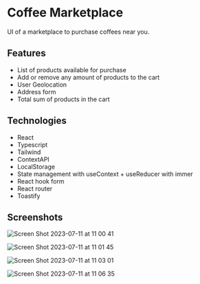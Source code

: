 # Coffee Marketplace

UI of a marketplace to purchase coffees near you.

## Features
- List of products available for purchase
- Add or remove any amount of products to the cart
- User Geolocation
- Address form
- Total sum of products in the cart

## Technologies
- React
- Typescript
- Tailwind
- ContextAPI
- LocalStorage
- State management with useContext + useReducer with immer
- React hook form
- React router
- Toastify

## Screenshots

![Screen Shot 2023-07-11 at 11 00 41](https://github.com/brunovgois/coffee-marketplace/assets/17735245/eec6eff1-616b-4e6c-90ba-52196a9b0294)

![Screen Shot 2023-07-11 at 11 01 45](https://github.com/brunovgois/coffee-marketplace/assets/17735245/6eddf70d-e806-4599-b671-2e02b4e6f589)

![Screen Shot 2023-07-11 at 11 03 01](https://github.com/brunovgois/coffee-marketplace/assets/17735245/bb45bb00-a511-492d-b313-1923b0bea9b2)

![Screen Shot 2023-07-11 at 11 06 35](https://github.com/brunovgois/coffee-marketplace/assets/17735245/7ab505cd-e47e-4844-a0c1-c6c4c4af233b)
